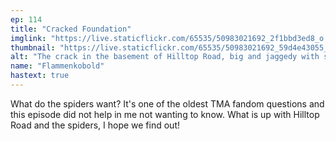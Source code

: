 ```yaml
---
ep: 114
title: "Cracked Foundation"
imglink: "https://live.staticflickr.com/65535/50983021692_2f1bbd3ed8_o.jpg"
thumbnail: "https://live.staticflickr.com/65535/50983021692_59d4e43055_q.jpg"
alt: "The crack in the basement of Hilltop Road, big and jaggedy with spider legs coming out of it. On the right of the crack a spider web connects to each corner. Tthe left side of the picture is empty aside from "Ep 114 Cracked Foundation" in the upper left corner."
name: "Flammenkobold"
hastext: true
---
```

What do the spiders want? It's one of the oldest TMA fandom questions and this episode did not help in me not wanting to know. What is up with Hilltop Road and the spiders, I hope we find out!